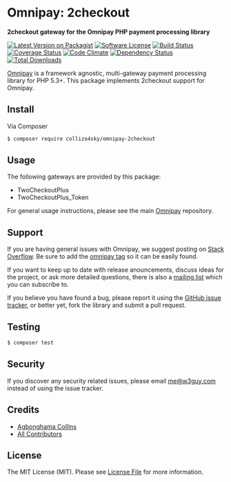 # Omnipay: 2checkout

**2checkout gateway for the Omnipay PHP payment processing library**

[![Latest Version on Packagist](https://img.shields.io/packagist/v/collizo4sky/omnipay-2checkout.svg?style=flat-square)](https://packagist.org/packages/collizo4sky/omnipay-2checkout)
[![Software License](https://img.shields.io/badge/license-MIT-brightgreen.svg?style=flat-square)](LICENSE.md)
[![Build Status](https://img.shields.io/travis/collizo4sky/omnipay-2checkout/master.svg?style=flat-square)](https://travis-ci.org/collizo4sky/omnipay-2checkout)
[![Coverage Status](https://coveralls.io/repos/collizo4sky/omnipay-2checkout/badge.svg?branch=master&service=github)](https://coveralls.io/github/collizo4sky/omnipay-2checkout?branch=master)
[![Code Climate](https://codeclimate.com/github/collizo4sky/omnipay-2checkout/badges/gpa.svg)](https://codeclimate.com/github/collizo4sky/omnipay-2checkout)
[![Dependency Status](https://www.versioneye.com/user/projects/56790f2210799700300013b8/badge.svg?style=flat)](https://www.versioneye.com/user/projects/56790f2210799700300013b8)
[![Total Downloads](https://img.shields.io/packagist/dt/collizo4sky/omnipay-2checkout.svg?style=flat-square)](https://packagist.org/packages/collizo4sky/omnipay-2checkout)


[Omnipay](https://github.com/thephpleague/omnipay) is a framework agnostic, multi-gateway payment
processing library for PHP 5.3+. This package implements 2checkout support for Omnipay.

## Install

Via Composer

``` bash
$ composer require collizo4sky/omnipay-2checkout
```

## Usage

The following gateways are provided by this package:

 * TwoCheckoutPlus
 * TwoCheckoutPlus_Token

For general usage instructions, please see the main [Omnipay](https://github.com/thephpleague/omnipay) repository.

## Support

If you are having general issues with Omnipay, we suggest posting on
[Stack Overflow](http://stackoverflow.com/). Be sure to add the
[omnipay tag](http://stackoverflow.com/questions/tagged/omnipay) so it can be easily found.

If you want to keep up to date with release anouncements, discuss ideas for the project,
or ask more detailed questions, there is also a [mailing list](https://groups.google.com/forum/#!forum/omnipay) which
you can subscribe to.

If you believe you have found a bug, please report it using the [GitHub issue tracker](https://github.com/collizo4sky/omnipay-2checkout/issues),
or better yet, fork the library and submit a pull request.

## Testing

``` bash
$ composer test
```

## Security

If you discover any security related issues, please email me@w3guy.com instead of using the issue tracker.

## Credits

- [Agbonghama Collins](https://github.com/collizo4sky)
- [All Contributors](../../contributors)

## License

The MIT License (MIT). Please see [License File](LICENSE.md) for more information.
